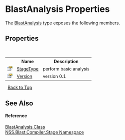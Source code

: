 # BlastAnalysis Properties
 

The <a href="c74319be-c910-118d-e036-0535e122171d">BlastAnalysis</a> type exposes the following members.


## Properties
&nbsp;<table><tr><th></th><th>Name</th><th>Description</th></tr><tr><td>![Public property](media/pubproperty.gif "Public property")</td><td><a href="6725da70-4279-8ee6-cd03-238aa1eb1ca4">StageType</a></td><td>
perform basic analysis</td></tr><tr><td>![Public property](media/pubproperty.gif "Public property")</td><td><a href="adf0d3a0-a166-e6a7-63d9-c467cd81ea9d">Version</a></td><td>
version 0.1</td></tr></table>&nbsp;
<a href="#blastanalysis-properties">Back to Top</a>

## See Also


#### Reference
<a href="c74319be-c910-118d-e036-0535e122171d">BlastAnalysis Class</a><br /><a href="f44e629d-16ad-ce78-c6d1-bb239589698b">NSS.Blast.Compiler.Stage Namespace</a><br />